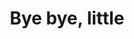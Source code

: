 --- 
title: "Bye bye, little"
publishdate: "2019-8-24T16:48:46+02:00"
src: "https://365manga.net/manga/bye-bye-little"
image: "https://data.365manga.net/images/thumbnails/6412-bye-bye-little.jpg"
description: "Ai is a first year high school student whose father passed away when she was still in elementary school. Her immature younger brother is a pain, she has to do all the housework and it's awkward being around her own friends. But Takahashi-kun is secretly supporting her in the shadows... A story of the age of puberty."
---